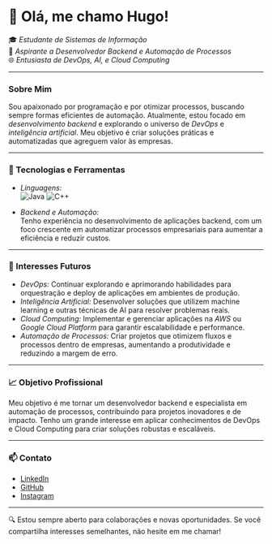 # 👋 Olá, me chamo Hugo!

🎓 *Estudante de Sistemas de Informação*  
🚀 *Aspirante a Desenvolvedor Backend e Automação de Processos*  
🌐 *Entusiasta de DevOps, AI, e Cloud Computing*

---

### Sobre Mim

Sou apaixonado por programação e por otimizar processos, buscando sempre formas eficientes de automação. Atualmente, estou focado em *desenvolvimento backend* e explorando o universo de *DevOps* e *inteligência artificial*. Meu objetivo é criar soluções práticas e automatizadas que agreguem valor às empresas.

---

### 🔧 Tecnologias e Ferramentas

- *Linguagens:*  
  ![Java](https://img.shields.io/badge/-Java-007396?style=flat&logo=java&logoColor=white) 
  ![C++](https://img.shields.io/badge/-C++-00599C?style=flat&logo=c%2B%2B&logoColor=white)

- *Backend e Automação:*  
  Tenho experiência no desenvolvimento de aplicações backend, com um foco crescente em automatizar processos empresariais para aumentar a eficiência e reduzir custos.

---

### 🌱 Interesses Futuros

- *DevOps:* Continuar explorando e aprimorando habilidades para orquestração e deploy de aplicações em ambientes de produção.
- *Inteligência Artificial:* Desenvolver soluções que utilizem machine learning e outras técnicas de AI para resolver problemas reais.
- *Cloud Computing:* Implementar e gerenciar aplicações na *AWS* ou *Google Cloud Platform* para garantir escalabilidade e performance.
- *Automação de Processos:* Criar projetos que otimizem fluxos e processos dentro de empresas, aumentando a produtividade e reduzindo a margem de erro.

---

### 📈 Objetivo Profissional

Meu objetivo é me tornar um desenvolvedor backend e especialista em automação de processos, contribuindo para projetos inovadores e de impacto. Tenho um grande interesse em aplicar conhecimentos de DevOps e Cloud Computing para criar soluções robustas e escaláveis.

---

### 📫 Contato

- [LinkedIn](https://www.linkedin.com/in/hugo-pontello)  
- [GitHub](https://github.com/DPontello)
- [Instagram](https://www.instagram.com/pontellohugo)

---

🔍 Estou sempre aberto para colaborações e novas oportunidades. Se você compartilha interesses semelhantes, não hesite em me chamar!
